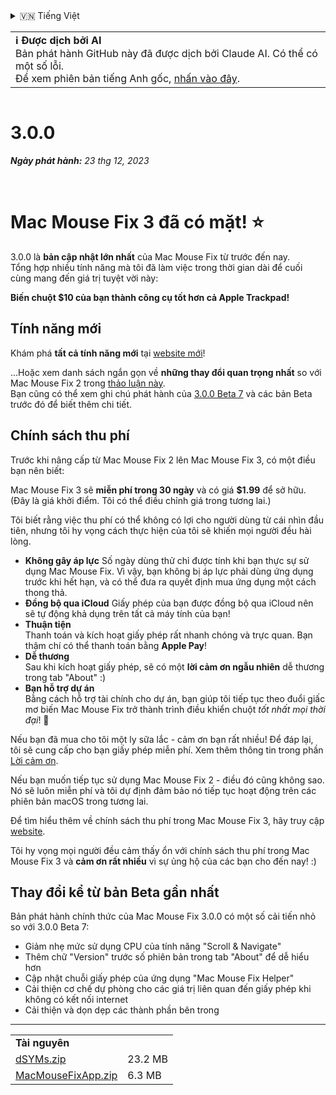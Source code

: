 <details>
<summary>🇻🇳 Tiếng Việt</summary>

[🇬🇧 English (GitHub)](https://github.com/noah-nuebling/mac-mouse-fix/releases/tag/3.0.0)\
[🇦🇩 Català](https://redirect.macmousefix.com/?target=mmf-release&tag=3.0.0&locale=ca)\
[🇩🇪 Deutsch](https://redirect.macmousefix.com/?target=mmf-release&tag=3.0.0&locale=de)\
[🇪🇸 Español](https://redirect.macmousefix.com/?target=mmf-release&tag=3.0.0&locale=es)\
[🇫🇷 Français](https://redirect.macmousefix.com/?target=mmf-release&tag=3.0.0&locale=fr)\
[🇮🇩 Indonesia](https://redirect.macmousefix.com/?target=mmf-release&tag=3.0.0&locale=id)\
[🇮🇹 Italiano](https://redirect.macmousefix.com/?target=mmf-release&tag=3.0.0&locale=it)\
[🇭🇺 Magyar](https://redirect.macmousefix.com/?target=mmf-release&tag=3.0.0&locale=hu)\
[🇳🇱 Nederlands](https://redirect.macmousefix.com/?target=mmf-release&tag=3.0.0&locale=nl)\
[🇵🇱 Polski](https://redirect.macmousefix.com/?target=mmf-release&tag=3.0.0&locale=pl)\
[🇧🇷 Português (Brasil)](https://redirect.macmousefix.com/?target=mmf-release&tag=3.0.0&locale=pt-BR)\
[🇵🇹 Português (Portugal)](https://redirect.macmousefix.com/?target=mmf-release&tag=3.0.0&locale=pt-PT)\
[🇷🇴 Română](https://redirect.macmousefix.com/?target=mmf-release&tag=3.0.0&locale=ro)\
[🇸🇪 Svenska](https://redirect.macmousefix.com/?target=mmf-release&tag=3.0.0&locale=sv)\
**🇻🇳 Tiếng Việt**\
[🇹🇷 Türkçe](https://redirect.macmousefix.com/?target=mmf-release&tag=3.0.0&locale=tr)\
[🇨🇿 Čeština](https://redirect.macmousefix.com/?target=mmf-release&tag=3.0.0&locale=cs)\
[🇬🇷 Ελληνικά](https://redirect.macmousefix.com/?target=mmf-release&tag=3.0.0&locale=el)\
[🇷🇺 Русский](https://redirect.macmousefix.com/?target=mmf-release&tag=3.0.0&locale=ru)\
[🇺🇦 Українська](https://redirect.macmousefix.com/?target=mmf-release&tag=3.0.0&locale=uk)\
[🇮🇱 עברית](https://redirect.macmousefix.com/?target=mmf-release&tag=3.0.0&locale=he)\
[🇸🇦 العربية](https://redirect.macmousefix.com/?target=mmf-release&tag=3.0.0&locale=ar)\
[🇮🇳 हिन्दी](https://redirect.macmousefix.com/?target=mmf-release&tag=3.0.0&locale=hi)\
[🇹🇭 ไทย](https://redirect.macmousefix.com/?target=mmf-release&tag=3.0.0&locale=th)\
[🇨🇳 中文 (简体)](https://redirect.macmousefix.com/?target=mmf-release&tag=3.0.0&locale=zh-Hans)\
[🇨🇳 中文 (繁體)](https://redirect.macmousefix.com/?target=mmf-release&tag=3.0.0&locale=zh-Hant)\
[🇭🇰 中文（香港)](https://redirect.macmousefix.com/?target=mmf-release&tag=3.0.0&locale=zh-HK)\
[🇯🇵 日本語](https://redirect.macmousefix.com/?target=mmf-release&tag=3.0.0&locale=ja)\
[🇰🇷 한국어](https://redirect.macmousefix.com/?target=mmf-release&tag=3.0.0&locale=ko)\
[Help translate Mac Mouse Fix to different languages!](https://github.com/noah-nuebling/mac-mouse-fix/discussions/731)
</details>
<table align=><td>
<b>ℹ️ Được dịch bởi AI</b><br>
Bản phát hành GitHub này đã được dịch bởi Claude AI. Có thể có một số lỗi.<br>
Để xem phiên bản tiếng Anh gốc, <a href="https://github.com/noah-nuebling/mac-mouse-fix/releases/tag/3.0.0">nhấn vào đây</a>.
</td></table>

<table></table>

# 3.0.0
***Ngày phát hành:** 23 thg 12, 2023*

<br>

# Mac Mouse Fix 3 đã có mặt! ⭐️

3.0.0 là **bản cập nhật lớn nhất** của Mac Mouse Fix từ trước đến nay.\
Tổng hợp nhiều tính năng mà tôi đã làm việc trong thời gian dài để cuối cùng mang đến giá trị tuyệt vời này:

**Biến chuột $10 của bạn thành công cụ tốt hơn cả Apple Trackpad!**

## Tính năng mới

Khám phá **tất cả tính năng mới** tại [website mới](http://macmousefix.com/)!

...Hoặc xem danh sách ngắn gọn về **những thay đổi quan trọng nhất** so với Mac Mouse Fix 2 trong [thảo luận này](https://github.com/noah-nuebling/mac-mouse-fix/discussions/743#discussioncomment-7938922).\
Bạn cũng có thể xem ghi chú phát hành của [3.0.0 Beta 7](https://redirect.macmousefix.com/?target=mmf-release&tag=3.0.0-Beta-7&locale=vi) và các bản Beta trước đó để biết thêm chi tiết.

## Chính sách thu phí

Trước khi nâng cấp từ Mac Mouse Fix 2 lên Mac Mouse Fix 3, có một điều bạn nên biết:

Mac Mouse Fix 3 sẽ **miễn phí trong 30 ngày** và có giá **$1.99** để sở hữu.\
(Đây là giá khởi điểm. Tôi có thể điều chỉnh giá trong tương lai.)

Tôi biết rằng việc thu phí có thể không có lợi cho người dùng từ cái nhìn đầu tiên, nhưng tôi hy vọng cách thực hiện của tôi sẽ khiến mọi người đều hài lòng.

- **Không gây áp lực**
   Số ngày dùng thử chỉ được tính khi bạn thực sự sử dụng Mac Mouse Fix. Vì vậy, bạn không bị áp lực phải dùng ứng dụng trước khi hết hạn, và có thể đưa ra quyết định mua ứng dụng một cách thong thả.
- **Đồng bộ qua iCloud**
  Giấy phép của bạn được đồng bộ qua iCloud nên sẽ tự động khả dụng trên tất cả máy tính của bạn!
- **Thuận tiện**\
   Thanh toán và kích hoạt giấy phép rất nhanh chóng và trực quan. Bạn thậm chí có thể thanh toán bằng **Apple Pay**!
- **Dễ thương**\
   Sau khi kích hoạt giấy phép, sẽ có một **lời cảm ơn ngẫu nhiên** dễ thương trong tab "About" :)
- **Bạn hỗ trợ dự án**\
   Bằng cách hỗ trợ tài chính cho dự án, bạn giúp tôi tiếp tục theo đuổi giấc mơ biến Mac Mouse Fix trở thành trình điều khiển chuột *tốt nhất mọi thời đại*! 🚀

Nếu bạn đã mua cho tôi một ly sữa lắc - cảm ơn bạn rất nhiều! Để đáp lại, tôi sẽ cung cấp cho bạn giấy phép miễn phí. Xem thêm thông tin trong phần [Lời cảm ơn](https://github.com/noah-nuebling/mac-mouse-fix/blob/master/Acknowledgements.md#-paypal-donations).

Nếu bạn muốn tiếp tục sử dụng Mac Mouse Fix 2 - điều đó cũng không sao. Nó sẽ luôn miễn phí và tôi dự định đảm bảo nó tiếp tục hoạt động trên các phiên bản macOS trong tương lai.

Để tìm hiểu thêm về chính sách thu phí trong Mac Mouse Fix 3, hãy truy cập [website](https://macmousefix.com/#price).

Tôi hy vọng mọi người đều cảm thấy ổn với chính sách thu phí trong Mac Mouse Fix 3 và **cảm ơn rất nhiều** vì sự ủng hộ của các bạn cho đến nay! :)

## Thay đổi kể từ bản Beta gần nhất

Bản phát hành chính thức của Mac Mouse Fix 3.0.0 có một số cải tiến nhỏ so với 3.0.0 Beta 7:

- Giảm nhẹ mức sử dụng CPU của tính năng "Scroll & Navigate"
- Thêm chữ "Version" trước số phiên bản trong tab "About" để dễ hiểu hơn
- Cập nhật chuỗi giấy phép của ứng dụng "Mac Mouse Fix Helper"
- Cải thiện cơ chế dự phòng cho các giá trị liên quan đến giấy phép khi không có kết nối internet
- Cải thiện và dọn dẹp các thành phần bên trong

---

<table align="start">
<tr>
    <td colspan=2>
        <b>Tài nguyên</b>
    </td>
</tr>
<tr>
    <td><a href="https://github.com/noah-nuebling/mac-mouse-fix/releases/download/3.0.0/dSYMs.zip">dSYMs.zip</a></td>
    <td>23.2 MB</td>
</tr>
<tr>
    <td><a href="https://github.com/noah-nuebling/mac-mouse-fix/releases/download/3.0.0/MacMouseFixApp.zip">MacMouseFixApp.zip</a></td>
    <td>6.3 MB</td>
</tr>
</table>